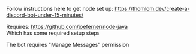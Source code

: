 Follow instructions here to get node set up: https://thomlom.dev/create-a-discord-bot-under-15-minutes/
  
Requires: https://github.com/joeferner/node-java  
Which has some required setup steps

The bot requires "Manage Messages" permission